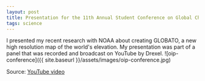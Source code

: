 ```yaml
---
layout: post
title: Presentation for the 11th Annual Student Conference on Global Challenges at Drexel University
tags: science 
---
```


I presented my recent research with NOAA about creating GLOBATO, a new high resolution map of the world's elevation. My presentation was part of a panel that was recorded and broadcast on YouTube by Drexel.
![oip-conference]({{ site.baseurl }}/assets/images/oip-conference.jpg)

Source: [YouTube video](https://youtu.be/vf7ODKZkpz0?t=1h4m23s)
